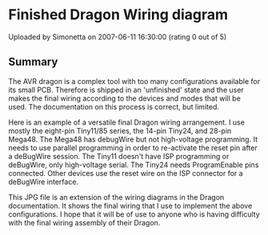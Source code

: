 # Finished Dragon Wiring diagram

Uploaded by Simonetta on 2007-06-11 16:30:00 (rating 0 out of 5)

## Summary

The AVR dragon is a complex tool with too many configurations available for its small PCB. Therefore is shipped in an 'unfinished' state and the user makes the final wiring according to the devices and modes that will be used. The documentation on this process is correct, but limited.  

 Here is an example of a versatile final Dragon wiring arrangement. I use mostly the eight-pin Tiny11/85 series, the 14-pin Tiny24, and 28-pin Mega48. The Mega48 has debugWire but not high-voltage programming. It needs to use parallel programming in order to re-activate the reset pin after a deBugWire session. The Tiny11 doesn't have ISP programming or deBugWire, only high-voltage serial. The Tiny24 needs ProgramEnable pins connected. Other devices use the reset wire on the ISP connector for a deBugWire interface.  

 This JPG file is an extension of the wiring diagrams in the Dragon documentation. It shows the final wiring that I use to implement the above configurations. I hope that it will be of use to anyone who is having difficulty with the final wiring assembly of their Dragon.
